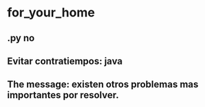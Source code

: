 # for_your_home
## .py no
## Evitar contratiempos: java
## The message: existen otros problemas mas importantes por resolver.
